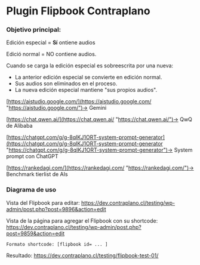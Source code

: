 # Plugin Flipbook Contraplano

### Objetivo principal:

Edición especial = **Sí** ontiene audios

Edició normal = NO contiene audios.

Cuando se carga la edición especial es sobreescrita por una nueva:

- La anterior edición especial se convierte en edición normal.
- Sus audios son eliminados en el proceso.
- La nueva edición especial mantiene "sus propios audios".

[https://aistudio.google.com/](https://aistudio.google.com/ "https://aistudio.google.com/")-> Gemini

[https://chat.qwen.ai/](https://chat.qwen.ai/ "https://chat.qwen.ai/")-> QwQ de Alibaba

[https://chatgpt.com/g/g-8qIKJ1ORT-system-prompt-generator](https://chatgpt.com/g/g-8qIKJ1ORT-system-prompt-generator "https://chatgpt.com/g/g-8qIKJ1ORT-system-prompt-generator")-> System prompt con ChatGPT

[https://rankedagi.com/](https://rankedagi.com/ "https://rankedagi.com/")-> Benchmark tierlist de AIs


### Diagrama de uso

Vista del Flipbook para editar: https://dev.contraplano.cl/testing/wp-admin/post.php?post=9896&action=edit

Vista de la página para agregar el Flipbook con su shortcode: https://dev.contraplano.cl/testing/wp-admin/post.php?post=9859&action=edit

    Formato shortcode: [flipbook id= ... ]

Resultado: https://dev.contraplano.cl/testing/flipbook-test-01/

